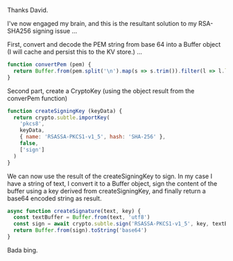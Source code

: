 Thanks David.

I've now engaged my brain, and this is the resultant solution to my RSA-SHA256 signing issue ...

First, convert and decode the PEM string from base 64 into a Buffer object (I will cache and persist this to the KV store.) ...

```javascript
function convertPem (pem) {
  return Buffer.from(pem.split('\n').map(s => s.trim()).filter(l => l.length && !l.startsWith('---')).join(''), 'base64')
}
```
Second part, create a CryptoKey (using the object result from the converPem function)
```javascript
function createSigningKey (keyData) {
  return crypto.subtle.importKey(
    'pkcs8',
    keyData,
    { name: 'RSASSA-PKCS1-v1_5', hash: 'SHA-256' },
    false,
    ['sign']
  )
}
```
We can now use the result of the createSigningKey to sign. In my case I have a string of text, I convert it to a Buffer object, sign the content of the buffer using a key derived from createSigningKey, and finally return a base64 encoded string as result.
```javascript
async function createSignature(text, key) {
  const textBuffer = Buffer.from(text, 'utf8')
  const sign = await crypto.subtle.sign('RSASSA-PKCS1-v1_5', key, textBuffer)
  return Buffer.from(sign).toString('base64')
}
```
Bada bing.
